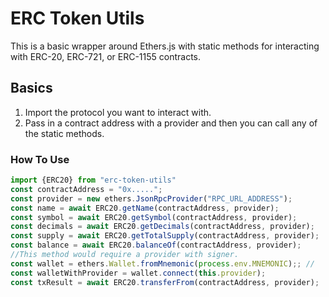# ERC Token Utils

This is a basic wrapper around Ethers.js with static methods for interacting with ERC-20, ERC-721, or ERC-1155 contracts.

## Basics

1. Import the protocol you want to interact with.
2. Pass in a contract address with a provider and then you can call any of the static methods.

### How To Use

```js
import {ERC20} from "erc-token-utils"
const contractAddress = "0x.....";
const provider = new ethers.JsonRpcProvider("RPC_URL_ADDRESS");
const name = await ERC20.getName(contractAddress, provider);
const symbol = await ERC20.getSymbol(contractAddress, provider);
const decimals = await ERC20.getDecimals(contractAddress, provider);
const supply = await ERC20.getTotalSupply(contractAddress, provider);
const balance = await ERC20.balanceOf(contractAddress, provider);
//This method would require a provider with signer.
const wallet = ethers.Wallet.fromMnemonic(process.env.MNEMONIC);; //
const walletWithProvider = wallet.connect(this.provider);
const txResult = await ERC20.transferFrom(contractAddress, provider);
```
